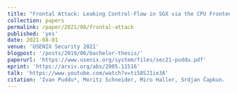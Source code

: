 ```yaml
---
title: "Frontal Attack: Leaking Control-​Flow in SGX via the CPU Frontend"
collection: papers
permalink: /paper/2021/08/frontal-attack
published: 'yes'
date: 2021-08-01
venue: 'USENIX Security 2021'
blogpost: '/posts/2019/06/bachelor-thesis/'
paperurl: 'https://www.usenix.org/system/files/sec21-puddu.pdf'
eprint: 'https://arxiv.org/abs/2005.11516'
talk: 'https://www.youtube.com/watch?v=ti58SJ1ie3A'
citation: 'Ivan Puddu*, Moritz Schneider, Miro Haller, Srdjan Čapkun. (2021). &quot;Frontal Attack: Leaking Control-​Flow in SGX via the CPU Frontend&quot; <i>USENIX Security 2021</i>.'
---
```


